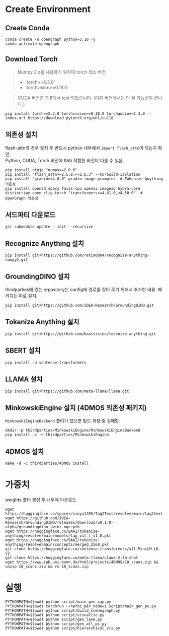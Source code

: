 # Create Environment

## Create Conda

```
conda create -n opengraph python=3.10 -y
conda activate opengraph
```

## Download Torch

> Numpy 2.x를 사용하기 위하여 torch 최소 버전
>
> - `torch>=2.3.0'
> - 'torchvision>=0.18.0`

> CUDA 버전은 11.8에서 test 되었습니다. (다른 버전에서는 안 될 가능성이 큽니다.)

```
pip install torch==2.3.0 torchvision==0.18.0 torchaudio==2.3.0 --index-url https://download.pytorch.org/whl/cu118
```

## 의존성 설치

flash-attn의 경우 설치 후 반드시 python 내부에서 `import flash_attn`이 되는지 확인.  
Python, CUDA, Torch 버전에 따라 적합한 버전이 다를 수 있음.

```
pip install ninja "numpy>=2.0.0"
pip install "flash_attn>=2.5.8,<=2.6.3" --no-build-isolation
pip install "gradio>=4.0.0" gradio-image-prompter  # Tokenize Anything 의존성
pip install open3d spacy faiss-cpu openai imageio hydra-core distinctipy open_clip-torch "transformers>=4.41.0,<4.50.0"  # OpenGraph 의존성
```

## 서드파티 다운로드

```
git submodule update --init --recursive
```

## Recognize Anything 설치

```
pip install git+https://github.com/retia0804/recognize-anything-numpy2.git
```

## GroundingDINO 설치

thirdparties에 있는 repository는 config에 경로를 잡아 주기 위해서 추가한 내용. 패키지는 따로 설치.

```
pip install git+https://github.com/IDEA-Research/GroundingDINO.git
```

## Tokenize Anything 설치

```
pip install git+https://github.com/baaivision/tokenize-anything.git
```

## SBERT 설치

```
pip install -U sentence-transformers
```

## LLAMA 설치

```
pip install git+https://github.com/meta-llama/llama.git
```

## MinkowskiEngine 설치 (4DMOS 의존성 패키지)

`MinkowskiEngineBackend` 폴더가 없으면 빌드 과정 중 실패함.

```
mkdir -p thirdparties/MinkowskiEngine/MinkowskiEngineBackend
pip install -v -e thirdparties/MinkowskiEngine
```

## 4DMOS 설치

```
make -d -C thirdparties/4DMOS install
```

# 가중치

weights 폴더 생성 후 내부에 다운로드

```
wget https://huggingface.co/spaces/xinyu1205/Tag2Text/resolve/main/tag2text_swin_14m.pth
wget https://github.com/IDEA-Research/GroundingDINO/releases/download/v0.1.0-alpha/groundingdino_swint_ogc.pth
wget https://huggingface.co/BAAI/tokenize-anything/resolve/main/models/tap_vit_l_v1_0.pkl
wget https://huggingface.co/BAAI/tokenize-anything/resolve/main/concepts/merged_2560.pkl
git clone https://huggingface.co/sentence-transformers/all-MiniLM-L6-v2
git clone https://huggingface.co/meta-llama/Llama-2-7b-chat
wget https://www.ipb.uni-bonn.de/html/projects/4DMOS/10_scans.zip && unzip 10_scans.zip && rm 10_scans.zip
```

# 실행

```
PYTHONPATH=$(pwd) python script/main_gen_cap.py
PYTHONPATH=$(pwd) torchrun --nproc_per_node=1 script/main_gen_pc.py
PYTHONPATH=$(pwd) python script/build_scenegraph.py
PYTHONPATH=$(pwd) python script/visualize.py
PYTHONPATH=$(pwd) python script/gen_lane.py
PYTHONPATH=$(pwd) python script/gen_all_pc.py
PYTHONPATH=$(pwd) python script/hierarchical_vis.py
```
